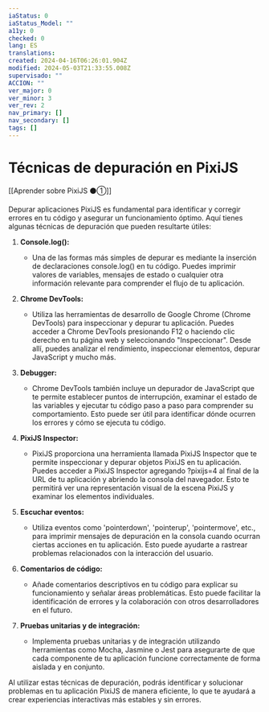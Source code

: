 ```yaml
---
iaStatus: 0
iaStatus_Model: ""
a11y: 0
checked: 0
lang: ES
translations: 
created: 2024-04-16T06:26:01.904Z
modified: 2024-05-03T21:33:55.008Z
supervisado: ""
ACCION: ""
ver_major: 0
ver_minor: 3
ver_rev: 2
nav_primary: []
nav_secondary: []
tags: []
---
```

# Técnicas de depuración en PixiJS

[[Aprender sobre PixiJS ⚫①]]

Depurar aplicaciones PixiJS es fundamental para identificar y corregir errores en tu código y asegurar un funcionamiento óptimo. Aquí tienes algunas técnicas de depuración que pueden resultarte útiles:

1. **Console.log():**
   - Una de las formas más simples de depurar es mediante la inserción de declaraciones console.log() en tu código. Puedes imprimir valores de variables, mensajes de estado o cualquier otra información relevante para comprender el flujo de tu aplicación.

2. **Chrome DevTools:**
   - Utiliza las herramientas de desarrollo de Google Chrome (Chrome DevTools) para inspeccionar y depurar tu aplicación. Puedes acceder a Chrome DevTools presionando F12 o haciendo clic derecho en tu página web y seleccionando "Inspeccionar". Desde allí, puedes analizar el rendimiento, inspeccionar elementos, depurar JavaScript y mucho más.

3. **Debugger:**
   - Chrome DevTools también incluye un depurador de JavaScript que te permite establecer puntos de interrupción, examinar el estado de las variables y ejecutar tu código paso a paso para comprender su comportamiento. Esto puede ser útil para identificar dónde ocurren los errores y cómo se ejecuta tu código.

4. **PixiJS Inspector:**
   - PixiJS proporciona una herramienta llamada PixiJS Inspector que te permite inspeccionar y depurar objetos PixiJS en tu aplicación. Puedes acceder a PixiJS Inspector agregando ?pixijs=4 al final de la URL de tu aplicación y abriendo la consola del navegador. Esto te permitirá ver una representación visual de la escena PixiJS y examinar los elementos individuales.

5. **Escuchar eventos:**
   - Utiliza eventos como 'pointerdown', 'pointerup', 'pointermove', etc., para imprimir mensajes de depuración en la consola cuando ocurran ciertas acciones en tu aplicación. Esto puede ayudarte a rastrear problemas relacionados con la interacción del usuario.

6. **Comentarios de código:**
   - Añade comentarios descriptivos en tu código para explicar su funcionamiento y señalar áreas problemáticas. Esto puede facilitar la identificación de errores y la colaboración con otros desarrolladores en el futuro.

7. **Pruebas unitarias y de integración:**
   - Implementa pruebas unitarias y de integración utilizando herramientas como Mocha, Jasmine o Jest para asegurarte de que cada componente de tu aplicación funcione correctamente de forma aislada y en conjunto.

Al utilizar estas técnicas de depuración, podrás identificar y solucionar problemas en tu aplicación PixiJS de manera eficiente, lo que te ayudará a crear experiencias interactivas más estables y sin errores.